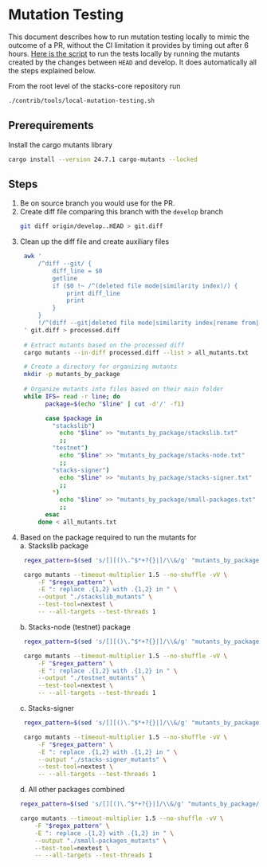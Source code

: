 # Mutation Testing

This document describes how to run mutation testing locally to mimic the outcome of a PR, without the CI limitation it provides by timing out after 6 hours.
[Here is the script](../contrib/tools/local-mutation-testing.sh) to run the tests locally by running the mutants created by the changes between `HEAD` and develop. 
It does automatically all the steps explained below.

From the root level of the stacks-core repository run
```sh
./contrib/tools/local-mutation-testing.sh
```

## Prerequirements

Install the cargo mutants library
```sh
cargo install --version 24.7.1 cargo-mutants --locked
```


## Steps 
1. Be on source branch you would use for the PR.
2. Create diff file comparing this branch with the `develop` branch
    ```sh
    git diff origin/develop..HEAD > git.diff
    ```
3. Clean up the diff file and create auxiliary files
   ```sh
    awk '
        /^diff --git/ {
            diff_line = $0
            getline
            if ($0 !~ /^(deleted file mode|similarity index)/) {
                print diff_line
                print
            }
        }
        !/^(diff --git|deleted file mode|similarity index|rename from|rename to)/ {print}
    ' git.diff > processed.diff
    
    # Extract mutants based on the processed diff
    cargo mutants --in-diff processed.diff --list > all_mutants.txt

    # Create a directory for organizing mutants
    mkdir -p mutants_by_package
    
    # Organize mutants into files based on their main folder
    while IFS= read -r line; do
          package=$(echo "$line" | cut -d'/' -f1)

          case $package in
            "stackslib")
              echo "$line" >> "mutants_by_package/stackslib.txt"
              ;;
            "testnet")
              echo "$line" >> "mutants_by_package/stacks-node.txt"
              ;;
            "stacks-signer")
              echo "$line" >> "mutants_by_package/stacks-signer.txt"
              ;;
            *)
              echo "$line" >> "mutants_by_package/small-packages.txt"
              ;;
          esac
        done < all_mutants.txt
   ```
4. Based on the package required to run the mutants for  
   a. Stackslib package 
   ```sh
    regex_pattern=$(sed 's/[][()\.^$*+?{}|]/\\&/g' "mutants_by_package/stackslib.txt" | paste -sd'|' -)

    cargo mutants --timeout-multiplier 1.5 --no-shuffle -vV \
        -F "$regex_pattern" \
        -E ": replace .{1,2} with .{1,2} in " \
        --output "./stackslib_mutants" \
        --test-tool=nextest \
        -- --all-targets --test-threads 1
   ```
   b. Stacks-node (testnet) package
   ```sh
    regex_pattern=$(sed 's/[][()\.^$*+?{}|]/\\&/g' "mutants_by_package/testnet.txt" | paste -sd'|' -)

    cargo mutants --timeout-multiplier 1.5 --no-shuffle -vV \
        -F "$regex_pattern" \
        -E ": replace .{1,2} with .{1,2} in " \
        --output "./testnet_mutants" \
        --test-tool=nextest \
        -- --all-targets --test-threads 1
   ```
   c. Stacks-signer
   ```sh
    regex_pattern=$(sed 's/[][()\.^$*+?{}|]/\\&/g' "mutants_by_package/stacks-signer.txt" | paste -sd'|' -)

    cargo mutants --timeout-multiplier 1.5 --no-shuffle -vV \
        -F "$regex_pattern" \
        -E ": replace .{1,2} with .{1,2} in " \
        --output "./stacks-signer_mutants" \
        --test-tool=nextest \
        -- --all-targets --test-threads 1
   ```
   d. All other packages combined  
    ```sh
    regex_pattern=$(sed 's/[][()\.^$*+?{}|]/\\&/g' "mutants_by_package/small-packages.txt" | paste -sd'|' -)

    cargo mutants --timeout-multiplier 1.5 --no-shuffle -vV \
        -F "$regex_pattern" \
        -E ": replace .{1,2} with .{1,2} in " \
        --output "./small-packages_mutants" \
        --test-tool=nextest \
        -- --all-targets --test-threads 1
   ```
